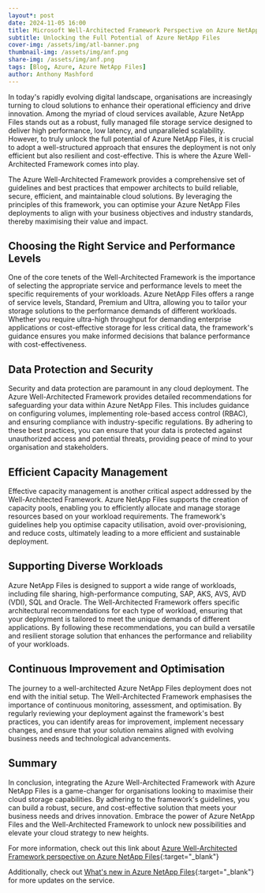 ```yaml
---
layout*: post
date: 2024-11-05 16:00
title: Microsoft Well-Architected Framework Perspective on Azure NetApp Files
subtitle: Unlocking the Full Potential of Azure NetApp Files
cover-img: /assets/img/atl-banner.png
thumbnail-img: /assets/img/anf.png
share-img: /assets/img/anf.png
tags: [Blog, Azure, Azure NetApp Files]
author: Anthony Mashford
---
```


In today's rapidly evolving digital landscape, organisations are increasingly turning to cloud solutions to enhance their operational efficiency and drive innovation. Among the myriad of cloud services available, Azure NetApp Files stands out as a robust, fully managed file storage service designed to deliver high performance, low latency, and unparalleled scalability. However, to truly unlock the full potential of Azure NetApp Files, it is crucial to adopt a well-structured approach that ensures the deployment is not only efficient but also resilient and cost-effective. This is where the Azure Well-Architected Framework comes into play.

The Azure Well-Architected Framework provides a comprehensive set of guidelines and best practices that empower architects to build reliable, secure, efficient, and maintainable cloud solutions. By leveraging the principles of this framework, you can optimise your Azure NetApp Files deployments to align with your business objectives and industry standards, thereby maximising their value and impact.

## Choosing the Right Service and Performance Levels
One of the core tenets of the Well-Architected Framework is the importance of selecting the appropriate service and performance levels to meet the specific requirements of your workloads. Azure NetApp Files offers a range of service levels, Standard, Premium and Ultra, allowing you to tailor your storage solutions to the performance demands of different workloads. Whether you require ultra-high throughput for demanding enterprise applications or cost-effective storage for less critical data, the framework's guidance ensures you make informed decisions that balance performance with cost-effectiveness.

## Data Protection and Security
Security and data protection are paramount in any cloud deployment. The Azure Well-Architected Framework provides detailed recommendations for safeguarding your data within Azure NetApp Files. This includes guidance on configuring volumes, implementing role-based access control (RBAC), and ensuring compliance with industry-specific regulations. By adhering to these best practices, you can ensure that your data is protected against unauthorized access and potential threats, providing peace of mind to your organisation and stakeholders.

## Efficient Capacity Management
Effective capacity management is another critical aspect addressed by the Well-Architected Framework. Azure NetApp Files supports the creation of capacity pools, enabling you to efficiently allocate and manage storage resources based on your workload requirements. The framework's guidelines help you optimise capacity utilisation, avoid over-provisioning, and reduce costs, ultimately leading to a more efficient and sustainable deployment.

## Supporting Diverse Workloads
Azure NetApp Files is designed to support a wide range of workloads, including file sharing, high-performance computing, SAP, AKS, AVS, AVD (VDI),  SQL and Oracle. The Well-Architected Framework offers specific architectural recommendations for each type of workload, ensuring that your deployment is tailored to meet the unique demands of different applications. By following these recommendations, you can build a versatile and resilient storage solution that enhances the performance and reliability of your workloads.

## Continuous Improvement and Optimisation
The journey to a well-architected Azure NetApp Files deployment does not end with the initial setup. The Well-Architected Framework emphasises the importance of continuous monitoring, assessment, and optimisation. By regularly reviewing your deployment against the framework's best practices, you can identify areas for improvement, implement necessary changes, and ensure that your solution remains aligned with evolving business needs and technological advancements.

## Summary
In conclusion, integrating the Azure Well-Architected Framework with Azure NetApp Files is a game-changer for organisations looking to maximise their cloud storage capabilities. By adhering to the framework's guidelines, you can build a robust, secure, and cost-effective solution that meets your business needs and drives innovation. Embrace the power of Azure NetApp Files and the Well-Architected Framework to unlock new possibilities and elevate your cloud strategy to new heights.

For more information, check out this link about [Azure Well-Architected Framework perspective on Azure NetApp Files](https://learn.microsoft.com/en-us/azure/well-architected/service-guides/azure-netapp-files){:target="_blank"}

Additionally, check out [What's new in Azure NetApp Files](https://learn.microsoft.com/en-us/azure/azure-netapp-files/whats-new){:target="_blank"} for more updates on the service.
